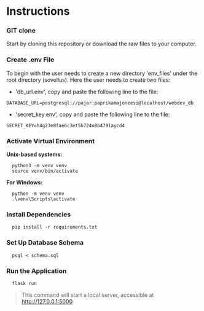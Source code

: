 # Instructions

### GIT clone
Start by cloning this repository or download the raw files to your computer.

### Create .env File
To begin with the user needs to create a new directory 'env_files' under the root directory (sovellus). Here the user needs to create two files:
- 'db_url.env', copy and paste the following line to the file:
```
DATABASE_URL=postgresql://pajar:paprikamajoneesi@localhost/webdev_db
```
- 'secret_key.env', copy and paste the following line to the file:
```
SECRET_KEY=h4g23e8fae6c3et5b724o8b4791aycd4
```

### Activate Virtual Environment
**Unix-based systems:**

```
  python3 -m venv venv
  source venv/bin/activate
```

**For Windows:**

```
  python -m venv venv
  .\venv\Scripts\activate
```

### Install Dependencies

```
  pip install -r requirements.txt
```

### Set Up Database Schema

```
  psql < schema.sql
```

### Run the Application
```
  flask run
```
> This command will start a local server, accessible at http://127.0.0.1:5000

